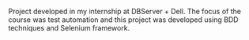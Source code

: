 Project developed in my internship at DBServer + Dell. The focus of the course was test automation and this project was developed using BDD techniques and Selenium framework.
